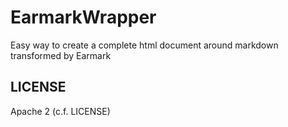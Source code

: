 # EarmarkWrapper

Easy way to create a complete html document around markdown transformed by Earmark

## LICENSE

Apache 2 (c.f. LICENSE)

